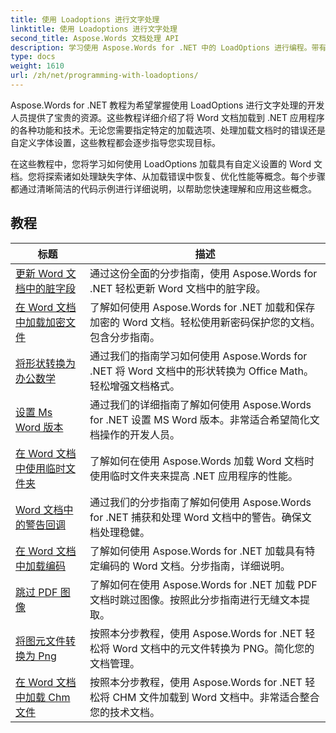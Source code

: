 ```yaml
---
title: 使用 Loadoptions 进行文字处理
linktitle: 使用 Loadoptions 进行文字处理
second_title: Aspose.Words 文档处理 API
description: 学习使用 Aspose.Words for .NET 中的 LoadOptions 进行编程。带有示例代码的详细教程，用于加载和自定义 Word 文档的加载。
type: docs
weight: 1610
url: /zh/net/programming-with-loadoptions/
---
```

Aspose.Words for .NET 教程为希望掌握使用 LoadOptions 进行文字处理的开发人员提供了宝贵的资源。这些教程详细介绍了将 Word 文档加载到 .NET 应用程序的各种功能和技术。无论您需要指定特定的加载选项、处理加载文档时的错误还是自定义字体设置，这些教程都会逐步指导您实现目标。

在这些教程中，您将学习如何使用 LoadOptions 加载具有自定义设置的 Word 文档。您将探索诸如处理缺失字体、从加载错误中恢复、优化性能等概念。每个步骤都通过清晰简洁的代码示例进行详细说明，以帮助您快速理解和应用这些概念。

 ## 教程
| 标题 | 描述 |
| --- | --- |
| [更新 Word 文档中的脏字段](./update-dirty-fields/) | 通过这份全面的分步指南，使用 Aspose.Words for .NET 轻松更新 Word 文档中的脏字段。 |
| [在 Word 文档中加载加密文件](./load-encrypted-document/) | 了解如何使用 Aspose.Words for .NET 加载和保存加密的 Word 文档。轻松使用新密码保护您的文档。包含分步指南。 |
| [将形状转换为办公数学](./convert-shape-to-office-math/) | 通过我们的指南学习如何使用 Aspose.Words for .NET 将 Word 文档中的形状转换为 Office Math。轻松增强文档格式。 |
| [设置 Ms Word 版本](./set-ms-word-version/) | 通过我们的详细指南了解如何使用 Aspose.Words for .NET 设置 MS Word 版本。非常适合希望简化文档操作的开发人员。 |
| [在 Word 文档中使用临时文件夹](./use-temp-folder/) | 了解如何在使用 Aspose.Words 加载 Word 文档时使用临时文件夹来提高 .NET 应用程序的性能。 |
| [Word 文档中的警告回调](./warning-callback/) | 通过我们的分步指南了解如何使用 Aspose.Words for .NET 捕获和处理 Word 文档中的警告。确保文档处理稳健。 |
| [在 Word 文档中加载编码](./load-with-encoding/) | 了解如何使用 Aspose.Words for .NET 加载具有特定编码的 Word 文档。分步指南，详细说明。 |
| [跳过 PDF 图像](./skip-pdf-images/) | 了解如何在使用 Aspose.Words for .NET 加载 PDF 文档时跳过图像。按照此分步指南进行无缝文本提取。 |
| [将图元文件转换为 Png](./convert-metafiles-to-png/) | 按照本分步教程，使用 Aspose.Words for .NET 轻松将 Word 文档中的元文件转换为 PNG。简化您的文档管理。 |
| [在 Word 文档中加载 Chm 文件](./load-chm/) | 按照本分步教程，使用 Aspose.Words for .NET 轻松将 CHM 文件加载到 Word 文档中。非常适合整合您的技术文档。 |